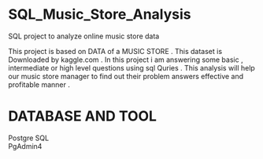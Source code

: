 # SQL_Music_Store_Analysis
SQL project to analyze online music store data

This project is based on DATA of a MUSIC STORE . This dataset is Downloaded by kaggle.com . In this project i am answering some basic , intermediate or high level questions using
sql Quries . This analysis will help our music store manager to find out their problem answers effective and profitable manner .

# DATABASE AND TOOL
Postgre SQL <br>
PgAdmin4

